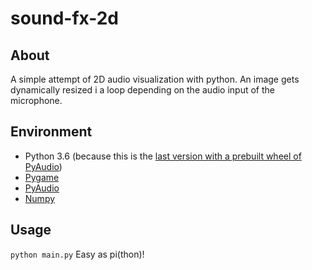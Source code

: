 # sound-fx-2d

## About

A simple attempt of 2D audio visualization with python. An image gets dynamically resized i a loop depending on the audio input of the microphone.

## Environment

- Python 3.6 (because this is the [last version with a prebuilt wheel of PyAudio](https://stackoverflow.com/questions/52283840/i-cant-install-pyaudio-on-windows-how-to-solve-error-microsoft-visual-c-14/52284344#52284344))
- [Pygame](https://www.pygame.org/wiki/about)
- [PyAudio](https://pypi.org/project/PyAudio/)
- [Numpy](https://numpy.org/doc/stable/index.html)

## Usage
`python main.py`
Easy as pi(thon)!
